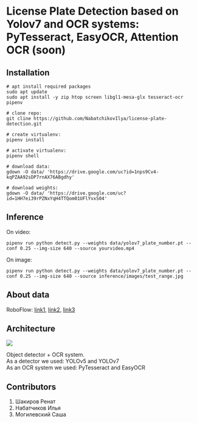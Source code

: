 # License Plate Detection based on Yolov7 and OCR systems: PyTesseract, EasyOCR, Attention OCR (soon)


## Installation

``` shell
# apt install required packages
sudo apt update
sudo apt install -y zip htop screen libgl1-mesa-glx tesseract-ocr pipenv
  
# clone repo:
git cline https://github.com/NabatchikovIlya/license-plate-detection.git

# create virtualenv:  
pipenv install

# activate virtualenv:  
pipenv shell

# download data:  
gdown -O data/ 'https://drive.google.com/uc?id=1nps9Cv4-kqPZAA92sDP7rnAX76ABgdhy'

# download weights:  
gdown -O data/ 'https://drive.google.com/uc?id=1HH7ei39rPZNxYqH4TTQom01UFlYvxS04'

```

## Inference
On video:
``` shell
pipenv run python detect.py --weights data/yolov7_plate_number.pt --conf 0.25 --img-size 640 --source yourvideo.mp4
```

On image:
``` shell
pipenv run python detect.py --weights data/yolov7_plate_number.pt --conf 0.25 --img-size 640 --source inference/images/test_range.jpg
```

## About data

RoboFlow: [link1](https://universe.roboflow.com/public-workspace-n6wxn/license-plate-detection-g0oub), [link2](https://universe.roboflow.com/public-workspace-n6wxn/license-plate-nightdetect/dataset/1), [link3](https://universe.roboflow.com/augmented-startups/vehicle-registration-plates-trudk/browse?queryText=&pageSize=50&startingIndex=0&browseQuery=true)


## Architecture

![](./figure/arch.jpg)

Object detector + OCR system. \
As a detector we used: YOLOv5 and YOLOv7 \
As an OCR system we used: PyTesseract and EasyOCR

## Contributors
1. Шакиров Ренат
2. Набатчиков Илья
3. Могилевский Саша


